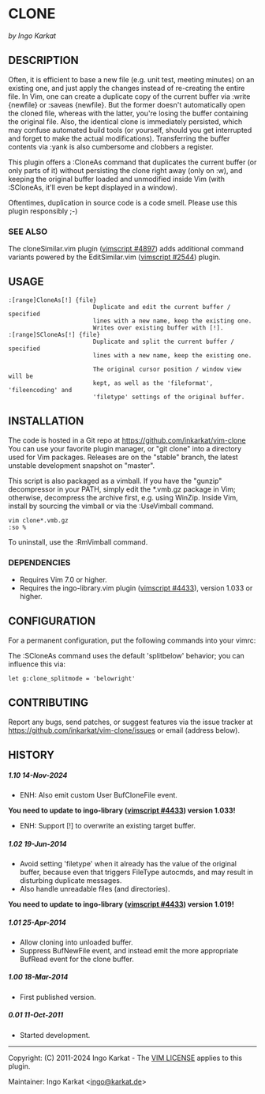 CLONE
===============================================================================
_by Ingo Karkat_

DESCRIPTION
------------------------------------------------------------------------------

Often, it is efficient to base a new file (e.g. unit test, meeting minutes) on
an existing one, and just apply the changes instead of re-creating the entire
file. In Vim, one can create a duplicate copy of the current buffer via
:write {newfile} or :saveas {newfile}. But the former doesn't
automatically open the cloned file, whereas with the latter, you're losing the
buffer containing the original file. Also, the identical clone is immediately
persisted, which may confuse automated build tools (or yourself, should you
get interrupted and forget to make the actual modifications). Transferring the
buffer contents via :yank is also cumbersome and clobbers a register.

This plugin offers a :CloneAs command that duplicates the current buffer (or
only parts of it) without persisting the clone right away (only on :w), and
keeping the original buffer loaded and unmodified inside Vim (with
:SCloneAs, it'll even be kept displayed in a window).

Oftentimes, duplication in source code is a code smell. Please use this plugin
responsibly ;-)

### SEE ALSO

The cloneSimilar.vim plugin ([vimscript #4897](http://www.vim.org/scripts/script.php?script_id=4897)) adds additional command
variants powered by the EditSimilar.vim ([vimscript #2544](http://www.vim.org/scripts/script.php?script_id=2544)) plugin.

USAGE
------------------------------------------------------------------------------

    :[range]CloneAs[!] {file}
                            Duplicate and edit the current buffer / specified
                            lines with a new name, keep the existing one.
                            Writes over existing buffer with [!].
    :[range]SCloneAs[!] {file}
                            Duplicate and split the current buffer / specified
                            lines with a new name, keep the existing one.

                            The original cursor position / window view will be
                            kept, as well as the 'fileformat', 'fileencoding' and
                            'filetype' settings of the original buffer.

INSTALLATION
------------------------------------------------------------------------------

The code is hosted in a Git repo at
    https://github.com/inkarkat/vim-clone
You can use your favorite plugin manager, or "git clone" into a directory used
for Vim packages. Releases are on the "stable" branch, the latest unstable
development snapshot on "master".

This script is also packaged as a vimball. If you have the "gunzip"
decompressor in your PATH, simply edit the \*.vmb.gz package in Vim; otherwise,
decompress the archive first, e.g. using WinZip. Inside Vim, install by
sourcing the vimball or via the :UseVimball command.

    vim clone*.vmb.gz
    :so %

To uninstall, use the :RmVimball command.

### DEPENDENCIES

- Requires Vim 7.0 or higher.
- Requires the ingo-library.vim plugin ([vimscript #4433](http://www.vim.org/scripts/script.php?script_id=4433)), version 1.033 or
  higher.

CONFIGURATION
------------------------------------------------------------------------------

For a permanent configuration, put the following commands into your vimrc:

The :SCloneAs command uses the default 'splitbelow' behavior; you can
influence this via:

    let g:clone_splitmode = 'belowright'

CONTRIBUTING
------------------------------------------------------------------------------

Report any bugs, send patches, or suggest features via the issue tracker at
https://github.com/inkarkat/vim-clone/issues or email (address below).

HISTORY
------------------------------------------------------------------------------

##### 1.10    14-Nov-2024
- ENH: Also emit custom User BufCloneFile event.

__You need to update to ingo-library ([vimscript #4433](http://www.vim.org/scripts/script.php?script_id=4433)) version 1.033!__
- ENH: Support [!] to overwrite an existing target buffer.

##### 1.02    19-Jun-2014
- Avoid setting 'filetype' when it already has the value of the original
  buffer, because even that triggers FileType autocmds, and may result in
  disturbing duplicate messages.
- Also handle unreadable files (and directories).

__You need to update to ingo-library ([vimscript #4433](http://www.vim.org/scripts/script.php?script_id=4433)) version 1.019!__

##### 1.01    25-Apr-2014
- Allow cloning into unloaded buffer.
- Suppress BufNewFile event, and instead emit the more appropriate BufRead
  event for the clone buffer.

##### 1.00    18-Mar-2014
- First published version.

##### 0.01    11-Oct-2011
- Started development.

------------------------------------------------------------------------------
Copyright: (C) 2011-2024 Ingo Karkat -
The [VIM LICENSE](http://vimdoc.sourceforge.net/htmldoc/uganda.html#license) applies to this plugin.

Maintainer:     Ingo Karkat &lt;ingo@karkat.de&gt;

